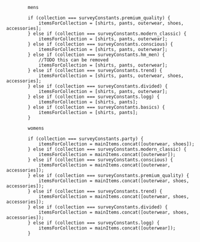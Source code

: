 
            mens

            if (collection === surveyConstants.premium_quality) {
                itemsForCollection = [shirts, pants, outerwear, shoes, accessories];
            } else if (collection === surveyConstants.modern_classic) {
                itemsForCollection = [shirts, pants, outerwear];
            } else if (collection === surveyConstants.conscious) {
                itemsForCollection = [shirts, pants, outerwear];
            } else if (collection === surveyConstants.hm_men) {
                //TODO this can be removed
                itemsForCollection = [shirts, pants, outerwear];
            } else if (collection === surveyConstants.trend) {
                itemsForCollection = [shirts, pants, outerwear, shoes, accessories];
            } else if (collection === surveyConstants.divided) {
                itemsForCollection = [shirts, pants, outerwear];
            } else if (collection === surveyConstants.logg) {
                itemsForCollection = [shirts, pants];
            } else if (collection === surveyConstants.basics) {
                itemsForCollection = [shirts, pants];
            }
            
            womens
            
            if (collection === surveyConstants.party) {
                itemsForCollection = mainItems.concat([outerwear, shoes]);
            } else if (collection === surveyConstants.modern_classic) {
                itemsForCollection = mainItems.concat([outerwear]);
            } else if (collection === surveyConstants.conscious) {
                itemsForCollection = mainItems.concat([outerwear, accessories]);
            } else if (collection === surveyConstants.premium_quality) {
                itemsForCollection = mainItems.concat([outerwear, shoes, accessories]);
            } else if (collection === surveyConstants.trend) {
                itemsForCollection = mainItems.concat([outerwear, shoes, accessories]);
            } else if (collection === surveyConstants.divided) {
                itemsForCollection = mainItems.concat([outerwear, shoes, accessories]);
            } else if (collection === surveyConstants.logg) {
                itemsForCollection = mainItems.concat([outerwear]);
            }